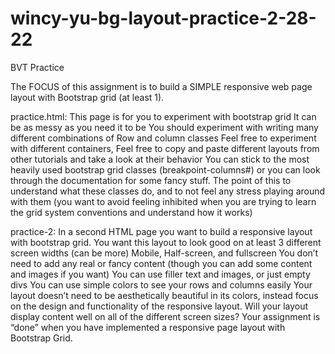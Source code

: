 # wincy-yu-bg-layout-practice-2-28-22

BVT Practice

The FOCUS of this assignment is to build a SIMPLE responsive web page layout with Bootstrap grid (at least 1).

practice.html:
This page is for you to experiment with bootstrap grid
It can be as messy as you need it to be
You should experiment with writing many different combinations of Row and column classes
Feel free to experiment with different containers, 
Feel free to copy and paste different layouts from other tutorials and take a look at their behavior
You can stick to the most heavily used bootstrap grid classes (breakpoint-columns#) or you can look through the documentation for some fancy stuff.
The point of this to understand what these classes do, and to not feel any stress playing around with them (you want to avoid feeling inhibited when you are trying to learn the grid system conventions and understand how it works)

practice-2:
In a second HTML page you want to build a responsive layout with bootstrap grid.
You want this layout to look good on at least 3 different screen widths (can be more)
 Mobile, Half-screen, and fullscreen
You don’t need to add any real or fancy content  (though you can add some content and images if you want)
You can use filler text and images, or just empty divs
You can use simple colors to see your rows and columns easily
Your layout doesn’t need to be aesthetically beautiful in its colors, instead focus on the design and functionality of the responsive layout.
Will your layout display content well on all of the different screen sizes?
Your assignment is “done” when you have implemented a responsive page layout with Bootstrap Grid.
